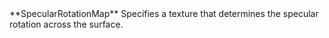 <tr>
<td>**SpecularRotationMap**</td>
<td>Specifies a texture that determines the specular rotation across the surface.</td>
</tr>

